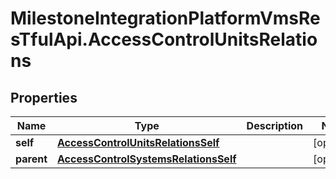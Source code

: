 # MilestoneIntegrationPlatformVmsResTfulApi.AccessControlUnitsRelations

## Properties
Name | Type | Description | Notes
------------ | ------------- | ------------- | -------------
**self** | [**AccessControlUnitsRelationsSelf**](AccessControlUnitsRelationsSelf.md) |  | [optional] 
**parent** | [**AccessControlSystemsRelationsSelf**](AccessControlSystemsRelationsSelf.md) |  | [optional] 
